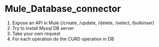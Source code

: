 # Mule_Database_connector

1.	Expose an API in Mule (/create, /update, /delete, /select, /bulkinser)
2.	Try to install Mysql DB server
3.	Take your own request
4.	For each operation do the CURD operation in DB

